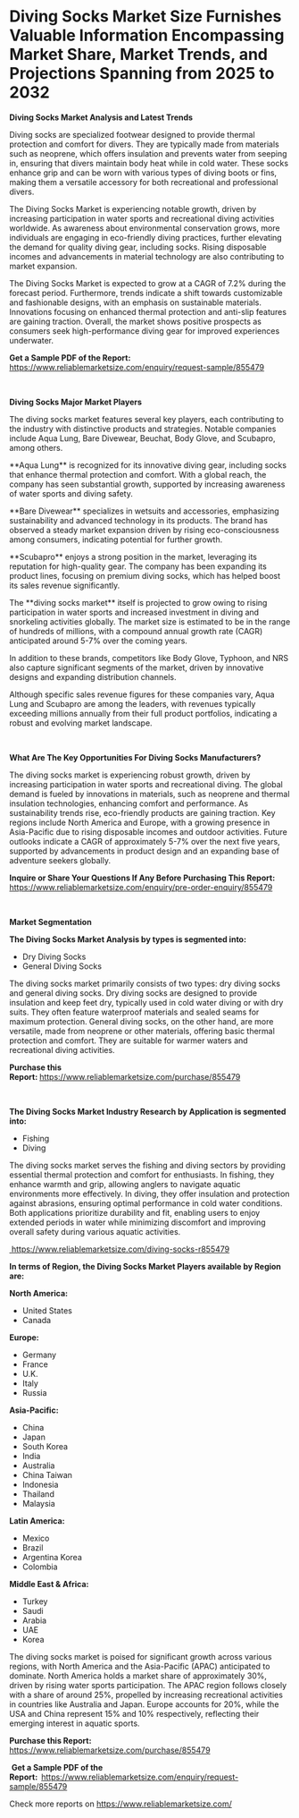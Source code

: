 <p><h1>Diving Socks Market Size Furnishes Valuable Information Encompassing Market Share, Market Trends, and Projections Spanning from 2025 to 2032</h1></p><p><strong>Diving Socks Market Analysis and Latest Trends</strong></p>
<p><p>Diving socks are specialized footwear designed to provide thermal protection and comfort for divers. They are typically made from materials such as neoprene, which offers insulation and prevents water from seeping in, ensuring that divers maintain body heat while in cold water. These socks enhance grip and can be worn with various types of diving boots or fins, making them a versatile accessory for both recreational and professional divers.</p><p>The Diving Socks Market is experiencing notable growth, driven by increasing participation in water sports and recreational diving activities worldwide. As awareness about environmental conservation grows, more individuals are engaging in eco-friendly diving practices, further elevating the demand for quality diving gear, including socks. Rising disposable incomes and advancements in material technology are also contributing to market expansion. </p><p>The Diving Socks Market is expected to grow at a CAGR of 7.2% during the forecast period. Furthermore, trends indicate a shift towards customizable and fashionable designs, with an emphasis on sustainable materials. Innovations focusing on enhanced thermal protection and anti-slip features are gaining traction. Overall, the market shows positive prospects as consumers seek high-performance diving gear for improved experiences underwater.</p></p>
<p><strong>Get a Sample PDF of the Report:&nbsp;</strong> <a href="https://www.reliablemarketsize.com/enquiry/request-sample/855479?utm_campaign=2876&utm_medium=2&utm_source=Github&utm_content=ia&utm_term=05042025&utm_id=diving-socks">https://www.reliablemarketsize.com/enquiry/request-sample/855479</a></p>
<p>&nbsp;</p>
<p><strong>Diving Socks Major Market Players</strong></p>
<p><p>The diving socks market features several key players, each contributing to the industry with distinctive products and strategies. Notable companies include Aqua Lung, Bare Divewear, Beuchat, Body Glove, and Scubapro, among others. </p><p>**Aqua Lung** is recognized for its innovative diving gear, including socks that enhance thermal protection and comfort. With a global reach, the company has seen substantial growth, supported by increasing awareness of water sports and diving safety.</p><p>**Bare Divewear** specializes in wetsuits and accessories, emphasizing sustainability and advanced technology in its products. The brand has observed a steady market expansion driven by rising eco-consciousness among consumers, indicating potential for further growth.</p><p>**Scubapro** enjoys a strong position in the market, leveraging its reputation for high-quality gear. The company has been expanding its product lines, focusing on premium diving socks, which has helped boost its sales revenue significantly.</p><p>The **diving socks market** itself is projected to grow owing to rising participation in water sports and increased investment in diving and snorkeling activities globally. The market size is estimated to be in the range of hundreds of millions, with a compound annual growth rate (CAGR) anticipated around 5-7% over the coming years.</p><p>In addition to these brands, competitors like Body Glove, Typhoon, and NRS also capture significant segments of the market, driven by innovative designs and expanding distribution channels. </p><p>Although specific sales revenue figures for these companies vary, Aqua Lung and Scubapro are among the leaders, with revenues typically exceeding millions annually from their full product portfolios, indicating a robust and evolving market landscape.</p></p>
<p>&nbsp;</p>
<p><strong>What Are The Key Opportunities For Diving Socks Manufacturers?</strong></p>
<p><p>The diving socks market is experiencing robust growth, driven by increasing participation in water sports and recreational diving. The global demand is fueled by innovations in materials, such as neoprene and thermal insulation technologies, enhancing comfort and performance. As sustainability trends rise, eco-friendly products are gaining traction. Key regions include North America and Europe, with a growing presence in Asia-Pacific due to rising disposable incomes and outdoor activities. Future outlooks indicate a CAGR of approximately 5-7% over the next five years, supported by advancements in product design and an expanding base of adventure seekers globally.</p></p>
<p><strong>Inquire or Share Your Questions If Any Before Purchasing This Report:</strong> <a href="https://www.reliablemarketsize.com/enquiry/pre-order-enquiry/855479?utm_campaign=2876&utm_medium=2&utm_source=Github&utm_content=ia&utm_term=05042025&utm_id=diving-socks">https://www.reliablemarketsize.com/enquiry/pre-order-enquiry/855479</a></p>
<p>&nbsp;</p>
<p><strong>Market Segmentation</strong></p>
<p><strong>The Diving Socks Market Analysis by types is segmented into:</strong></p>
<p><ul><li>Dry Diving Socks</li><li>General Diving Socks</li></ul></p>
<p><p>The diving socks market primarily consists of two types: dry diving socks and general diving socks. Dry diving socks are designed to provide insulation and keep feet dry, typically used in cold water diving or with dry suits. They often feature waterproof materials and sealed seams for maximum protection. General diving socks, on the other hand, are more versatile, made from neoprene or other materials, offering basic thermal protection and comfort. They are suitable for warmer waters and recreational diving activities.</p></p>
<p><strong>Purchase this Report:&nbsp;</strong><a href="https://www.reliablemarketsize.com/purchase/855479?utm_campaign=2876&utm_medium=2&utm_source=Github&utm_content=ia&utm_term=05042025&utm_id=diving-socks">https://www.reliablemarketsize.com/purchase/855479</a></p>
<p>&nbsp;</p>
<p><strong>The Diving Socks Market Industry Research by Application is segmented into:</strong></p>
<p><ul><li>Fishing</li><li>Diving</li></ul></p>
<p><p>The diving socks market serves the fishing and diving sectors by providing essential thermal protection and comfort for enthusiasts. In fishing, they enhance warmth and grip, allowing anglers to navigate aquatic environments more effectively. In diving, they offer insulation and protection against abrasions, ensuring optimal performance in cold water conditions. Both applications prioritize durability and fit, enabling users to enjoy extended periods in water while minimizing discomfort and improving overall safety during various aquatic activities.</p></p>
<p><a href="https://www.reliablemarketsize.com/diving-socks-r855479?utm_campaign=2876&utm_medium=2&utm_source=Github&utm_content=ia&utm_term=05042025&utm_id=diving-socks">&nbsp;https://www.reliablemarketsize.com/diving-socks-r855479</a></p>
<p><strong>In terms of Region, the Diving Socks Market Players available by Region are:</strong></p>
<p>
    <p> <strong> North America: </strong>
        <ul>
            <li>United States</li>
            <li>Canada</li>
        </ul>
        </p> 
    <p> <strong> Europe: </strong>
        <ul>
            <li>Germany</li>
            <li>France</li>
            <li>U.K.</li>
            <li>Italy</li>
            <li>Russia</li>
        </ul>
        </p> 
    <p> <strong> Asia-Pacific: </strong>
        <ul>
            <li>China</li>
            <li>Japan</li>
            <li>South Korea</li>
            <li>India</li>
            <li>Australia</li>
            <li>China Taiwan</li>
            <li>Indonesia</li>
            <li>Thailand</li>
            <li>Malaysia</li>
        </ul>
        </p> 
    <p> <strong> Latin America: </strong>
        <ul>
            <li>Mexico</li>
            <li>Brazil</li>
            <li>Argentina Korea</li>
            <li>Colombia</li>
        </ul>
        </p> 
    <p> <strong> Middle East & Africa: </strong>
        <ul>
            <li>Turkey</li>
            <li>Saudi</li>
            <li>Arabia</li>
            <li>UAE</li>
            <li>Korea</li>
        </ul>
    </p>
    </p>
<p><p>The diving socks market is poised for significant growth across various regions, with North America and the Asia-Pacific (APAC) anticipated to dominate. North America holds a market share of approximately 30%, driven by rising water sports participation. The APAC region follows closely with a share of around 25%, propelled by increasing recreational activities in countries like Australia and Japan. Europe accounts for 20%, while the USA and China represent 15% and 10% respectively, reflecting their emerging interest in aquatic sports.</p></p>
<p><strong>Purchase this Report: </strong><a href="https://www.reliablemarketsize.com/purchase/855479?utm_campaign=2876&utm_medium=2&utm_source=Github&utm_content=ia&utm_term=05042025&utm_id=diving-socks">https://www.reliablemarketsize.com/purchase/855479</a></p>
<p>&nbsp;<strong>Get a Sample PDF of the Report:&nbsp;&nbsp;</strong><a href="https://www.reliablemarketsize.com/enquiry/request-sample/855479?utm_campaign=2876&utm_medium=2&utm_source=Github&utm_content=ia&utm_term=05042025&utm_id=diving-socks">https://www.reliablemarketsize.com/enquiry/request-sample/855479</a></p>
<p><strong></strong></p>
<p>Check more reports on <a href="https://www.reliablemarketsize.com/?utm_campaign=2876&utm_medium=2&utm_source=Github&utm_content=ia&utm_term=05042025&utm_id=diving-socks">https://www.reliablemarketsize.com/</a></p>